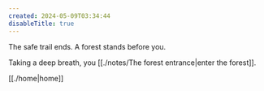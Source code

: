 ```yaml
---
created: 2024-05-09T03:34:44
disableTitle: true
---
```

The safe trail ends. A forest stands before you.

Taking a deep breath, you [[./notes/The forest entrance|enter the forest]].

[[./home|home]]
